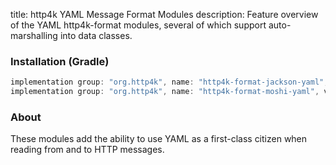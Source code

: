 title: http4k YAML Message Format Modules
description: Feature overview of the YAML http4k-format modules, several of which support auto-marshalling into data classes.

### Installation (Gradle)

```groovy
implementation group: "org.http4k", name: "http4k-format-jackson-yaml", version: "4.30.0.0"
implementation group: "org.http4k", name: "http4k-format-moshi-yaml", version: "4.30.0.0"
```

### About
These modules add the ability to use YAML as a first-class citizen when reading from and to HTTP messages. 

[http4k]: https://http4k.org
